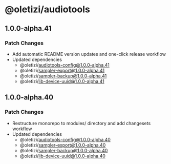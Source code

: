 # @oletizi/audiotools

## 1.0.0-alpha.41

### Patch Changes

- Add automatic README version updates and one-click release workflow
- Updated dependencies
  - @oletizi/audiotools-config@1.0.0-alpha.41
  - @oletizi/sampler-export@1.0.0-alpha.41
  - @oletizi/sampler-backup@1.0.0-alpha.41
  - @oletizi/lib-device-uuid@1.0.0-alpha.41

## 1.0.0-alpha.40

### Patch Changes

- Restructure monorepo to modules/ directory and add changesets workflow
- Updated dependencies
  - @oletizi/audiotools-config@1.0.0-alpha.40
  - @oletizi/sampler-export@1.0.0-alpha.40
  - @oletizi/sampler-backup@1.0.0-alpha.40
  - @oletizi/lib-device-uuid@1.0.0-alpha.40

